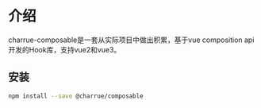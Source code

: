 # 介绍
charrue-composable是一套从实际项目中做出积累，基于vue composition api开发的Hook库，支持vue2和vue3。

## 安装
``` bash
npm install --save @charrue/composable
```